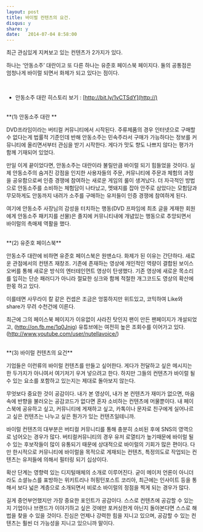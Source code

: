 ```yaml
---
layout: post
title: 바이럴 컨텐츠의 요건.
disqus: y
share: y
date:   2014-07-04 8:58:00
---
```


최근 관심있게 지켜보고 있는 컨텐츠가 2가지가 있다. 

하나는 ‘안동소주’ 대란이고 또 다른 하나는 유준호 페이스북 페이지다. 
둘의 공통점은 엄청나게 바이럴 되면서 화제가 되고 있다는 점이다.

<br> 

* 안동소주 대란 히스토리 보기 : [http://bit.ly/1vCTSdY](http://)

<br>
**(1) 안동소주 대란 **

DVD프라임이라는 버티컬 커뮤니티에서 시작된다. 주류제품의 경우 인터넷으로 구매할 수 없다는게 법률적 기준인데 반해 안동소주는 민속주라서 구매가 가능하다는 정보를 커뮤니티에 올리면서부터 관심을 받기 시작한다. 게다가 맛도 향도 나쁘지 않다는 평가가 함께 기재되어 있었다. 

만일 이게 끝이었다면, 안동소주는 대란이라 불릴만큼 바이럴 되기 힘들었을 것이다. 실제 안동소주의 숨겨진 강점을 인지한 사용자들의 주문, 커뮤니티에 주문과 체험의 과정을 공유함으로써 인증 경쟁에 참여하는 새로운 게임의 룰이 생겨났다. 더 자극적인 방법으로 안동소주를 소비하는 체험담이 나타났고, 멧돼지를 잡아 안주로 삼았다는 모험담과 무모하게도 안동까지 내려가 소주를 구매하는 유저들이 인증 경쟁에 참여하게 된다.  

여기에 안동소주 사장님의 감성을 터치하는 행동(DVD 프파임에 최초 글을 게재한 회원에게 안동소주 패키지를 선물)은 졸지에 커뮤니티내에 개념있는 행동으로 추앙되면서 바이럴의 촉매제 역활을 했다. 


<br>
**(2) 유준호 페이스북**

안동소주 대란에 비하면 유준호 페이스북은 원맨쇼다. 화제가 된 이유는 간단하다. 새로운 관점에서의 컨텐츠 재창조. 기존에 존재하는 영상에 개인적인 역량이 결합된 보이스오버를 통해 새로운 방식의 엔터테인먼트 영상이 탄생했다. 기존 영상에 새로운 목소리를 입히는 단순 패러디가 아니라 절묘한 싱크와 함께 적절한 개그코드도 영상의 확산에 한몫 하고 있다.  

이를테면 사무라이 칼 같은 컨셉은 조금은 엉뚱하지만 위트있고, 코믹하여 Like와 share가 무려 수천건에 이른다. 

최근에 그의 페이스북 페이지가 이유없이 사라진 탓인지 팬이 만든 팬페이지가 개설되었고, (http://on.fb.me/1q0Jnjg) 유튜브에는 여전히 높은 조회수를 이어가고 있다. (http://www.youtube.com/user/nutellavoice/)

<br>
**(3) 바이럴 컨텐츠의 요건**

기업들은 이런류의 바이럴 컨텐츠를 만들고 싶어한다. 게다가 전달하고 싶은 메시지는 한 두가지가 아니여서 여기저기 우겨 넣으려고 한다. 하지만 그들의 컨텐츠가 바이럴 될 수 있는 요소를 포함하고 있는지는 제대로 돌아보지 않는다. 

무엇보다 중요한 것이 공감이다. 내가 본 영상이, 내가 본 컨텐츠가 재미가 없으면, 마음 속에 반향을 불러오는 공감코드가 없다면 혼자 소비하는 컨텐츠에 머물뿐이다. 내 페이스북에 공유하고 싶고, 커뮤니티에 게재하고 싶고, 카톡이나 문자로 친구에게 실어나르고 싶은 컨텐츠는 나누고 싶은 뭔가가 있는 컨텐츠일테니까. 

바이럴 컨텐츠의 대부분은 버티컬 커뮤니티를 통해 충분히 소비된 후에 SNS의 영역으로 넘어오는 경우가 많다. 버티컬커뮤니티의 경우 유저 로열티가 높기때문에 바이럴 될 수 있는 후보작들이 많이 유통되기 때문에 상대적으로 바이럴의 기회가 많은 편이다. 다만 한시적으로 커뮤니티에 바이럴을 목적으로 게재되는 컨텐츠, 특정의도로 작업되는 컨텐츠는 유저들에 의해서 필터링 되기 십상이다. 

확산 단계는 영향력 있는 디지털매체의 소개로 이루어진다. 굳이 메이저 언론이 아니더라도 소셜뉴스를 표방하는 위키트리나 허핑턴포스트 코리아, 최근에는 인사이트 등을 통해서 보다 넓은 계층으로 소개되면서 비로소 바이럴의 정점을 찍게 되는 경우가 많다. 

길게 중언부언했지만 가장 중요한 포인트가 공감이다. 스스로 컨텐츠에 공감할 수 있는지 기업이나 브랜드가 이야기하고 싶은 것에만 포커싱한게 아닌지 돌아본다면 스스로 해법을 찾을 수 있을 것이다. 진심은 언제나 강력한 힘을 지니고 있으며, 공감할 수 있는 컨텐츠는 훨씬 더 가능성을 지니고 있으니까 말이다. 